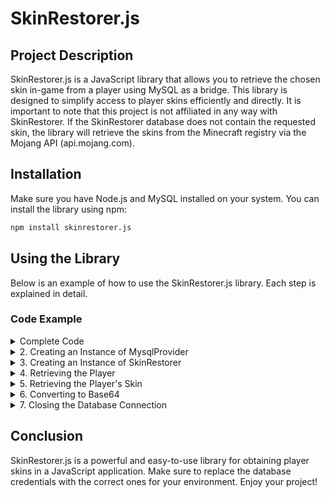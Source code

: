 # SkinRestorer.js

## Project Description
SkinRestorer.js is a JavaScript library that allows you to retrieve the chosen skin in-game from a player using MySQL as a bridge. This library is designed to simplify access to player skins efficiently and directly. It is important to note that this project is not affiliated in any way with SkinRestorer. If the SkinRestorer database does not contain the requested skin, the library will retrieve the skins from the Minecraft registry via the Mojang API (api.mojang.com).

## Installation
Make sure you have Node.js and MySQL installed on your system. You can install the library using npm:
```bash
npm install skinrestorer.js
```

## Using the Library
Below is an example of how to use the SkinRestorer.js library. Each step is explained in detail.

### Code Example
<details>
<summary>Complete Code</summary>
```javascript
// @ts-ignore
import { MysqlProvider } from './MysqlProvider';  // Import MySQL provider
// Note: the filename must match exactly
import SkinRestorer from './SkinRestorer';
import Player from './Player';

async function main() {
// Create an instance of MysqlProvider with your database credentials
const provider = new MysqlProvider({
host: 'your-ip',
port: 3306,
user: 'your-user',
password: 'your-password',
database: 'your-database',
});

    // Create an instance of SkinRestorer using the MySQL provider
    const sk = new SkinRestorer(provider);

    try {
        // Get the player from the database
        const player = await sk.getPlayer('Madacaos');
        
        // Get the player's skin
        const skin = await player.getSkin();
        
        // If the skin exists, save it in Base64 format
        if (skin) {
            console.log(await Player.toBase64(skin));
        }
    } finally {
        // Close the database connection
        await provider.close();
    }
}

main().catch(console.error);
```
</details>

### Step-by-Step Explanation
<details>
<summary>1. Importing Modules</summary>
We begin by importing the necessary modules:
```javascript
// @ts-ignore
import { MysqlProvider } from './MysqlProvider';  // Import MySQL provider
import SkinRestorer from './SkinRestorer'; // Import SkinRestorer library
import Player from './Player'; // Import Player class
```
These modules allow us to manage the connection to MySQL and utilize the functionalities of the SkinRestorer library.
</details>

<details>
<summary>2. Creating an Instance of MysqlProvider</summary>
```javascript
const provider = new MysqlProvider({
    host: 'your-ip',
    port: 3306,
    user: 'your-user',
    password: 'your-password',
    database: 'your-database',
});
```
In this step, we create an instance of `MysqlProvider`, specifying the necessary credentials to connect to the MySQL database. Replace `'your-ip'`, `'your-user'`, `'your-password'`, and `'your-database'` with your actual data.
</details>

<details>
<summary>3. Creating an Instance of SkinRestorer</summary>
```javascript
const sk = new SkinRestorer(provider);
```
Here, we initialize `SkinRestorer` by passing the instance of `MysqlProvider` we created. This will allow us to interact with the database to retrieve player skin information.
</details>

<details>
<summary>4. Retrieving the Player</summary>
```javascript
const player = await sk.getPlayer('Madacaos');
```
We use the `getPlayer` method to retrieve the information of the specified player (in this case, 'Madacaos'). This method returns an instance of the `Player` class.
</details>

<details>
<summary>5. Retrieving the Player's Skin</summary>
```javascript
const skin = await player.getSkin();
```
Here, we call the `getSkin` method on the player instance to get the skin associated with that player. If the skin is available in the SkinRestorer database, it will be returned.
</details>

<details>
<summary>6. Converting to Base64</summary>
```javascript
if (skin) {
    console.log(await Player.toBase64(skin));
}
```
If the skin is present, we convert it to Base64 format using the `toBase64` method of the `Player` class and print it to the console.
</details>

<details>
<summary>7. Closing the Database Connection</summary>
```javascript
await provider.close();
```
Finally, we close the database connection to free up resources.
</details>

## Conclusion
SkinRestorer.js is a powerful and easy-to-use library for obtaining player skins in a JavaScript application. Make sure to replace the database credentials with the correct ones for your environment. Enjoy your project!